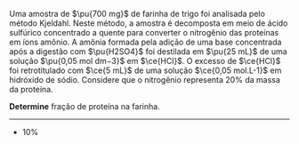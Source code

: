 Uma amostra de $\pu{700 mg}$ de farinha de trigo foi analisada pelo método Kjeldahl. Neste método, a amostra é decomposta em meio de ácido sulfúrico concentrado a quente para converter o nitrogênio
das proteínas em íons amônio. A amônia formada pela adição de uma base concentrada após a digestão com $\pu{H2SO4}$ foi destilada em $\pu{25 mL}$ de uma solução $\pu{0,05 mol dm−3}$ em $\ce{HCl}$. O excesso de $\ce{HCl}$ foi retrotitulado com $\ce{5 mL}$ de uma solução $\ce{0,05 mol.L-1}$ em hidróxido de sódio. Considere que o nitrogênio representa $20\%$ da massa da proteína.

**Determine** fração de proteína na farinha.

---

- $10\%$